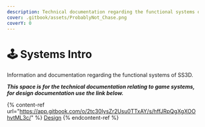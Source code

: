```yaml
---
description: Technical documentation regarding the functional systems of Space Station 3D!
cover: .gitbook/assets/ProbablyNot_Chase.png
coverY: 0
---
```


# 🕹 Systems Intro

Information and documentation regarding the functional systems of SS3D.

_**This space is for the technical documentation relating to game systems, for design documentation use the link below.**_

{% content-ref url="https://app.gitbook.com/o/2tc30IysZr2Usu0TTxAY/s/hffJRpQgXgXOOhvtML3c/" %}
[Design](https://app.gitbook.com/o/2tc30IysZr2Usu0TTxAY/s/hffJRpQgXgXOOhvtML3c/)
{% endcontent-ref %}
